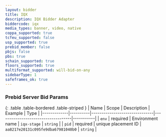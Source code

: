 ```yaml
---
layout: bidder
title: IQX
description: IQX Bidder Adapter
biddercode: iqx
media_types: banner, video, native
coppa_supported: true
tcfeu_supported: false
usp_supported: true
prebid_member: false
pbjs: false
pbs: true
schain_supported: true
floors_supported: true
multiformat_supported: will-bid-on-any
sidebarType: 1
safeframes_ok: true
---
```


### Prebid Server Bid Params

{: .table .table-bordered .table-striped }
| Name        | Scope    | Description                   | Example                            | Type      |
|-------------|----------|-------------------------------|------------------------------------|-----------|
| `env`       | required | Environment name              | `iqx-stage`                        | `string`  |
| `pid`       | required | unique placement ID           | `aa8217e20131c095fe9dba67981040b0` | `string`  |
